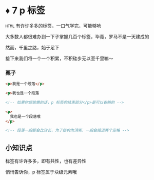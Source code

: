 # ♦️ 7 p 标签

```HTML``` 有许许多多的标签，一口气学完，可能够呛

大多数人都很难办到一下子掌握几百个标签，毕竟，罗马不是一天建成的

然而，千里之路，始于足下

接下来我们将一个一个积累，不积硅步无以至千里嘛～

### 栗子

```html
<p>我是一个段落</p>

<p>我也是一个段落

<!-- 如果你想偷懒的话，p 标签的结束部分</p>是可以省略的 -->

<p>
  我也是一个段落哦
</p>

<!-- 段落一般都会比较长，为了结构为清晰，一般会缩进两个空格 -->

```

## 小知识点

标签有许许多多，即有共性，也有差异性

悄悄告诉你，p 标签属于块级元素哦


